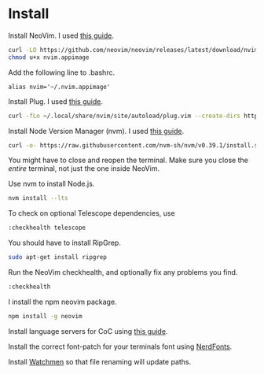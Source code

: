 # Install
Install NeoVim. I used [this guide][neovim].
```bash
curl -LO https://github.com/neovim/neovim/releases/latest/download/nvim.appimage
chmod u+x nvim.appimage
```
Add the following line to .bashrc.
```
alias nvim='~/.nvim.appimage'
```

Install Plug. I used [this guide][plug].
```bash
curl -fLo ~/.local/share/nvim/site/autoload/plug.vim --create-dirs https://raw.githubusercontent.com/junegunn/vim-plug/master/plug.vim
```

Install Node Version Manager (nvm). I used [this guide][nvm].
```bash
curl -o- https://raw.githubusercontent.com/nvm-sh/nvm/v0.39.1/install.sh | bash
```

You might have to close and reopen the terminal. Make sure you close the *entire* terminal, not just
the one inside NeoVim.

Use nvm to install Node.js.
```bash
nvm install --lts
```

To check on optional Telescope dependencies, use
```bash
:checkhealth telescope
```
You should have to install RipGrep.
```bash
sudo apt-get install ripgrep
```

Run the NeoVim checkhealth, and optionally fix any problems you find.
```bash
:checkhealth
```

I install the npm neovim package.
```bash
npm install -g neovim
```

Install language servers for CoC using [this guide][CoC-lsp].

Install the correct font-patch for your terminals font using [NerdFonts][nerdfonts].

Install [Watchmen][watchmen] so that file renaming will update paths.

[neovim]: https://github.com/neovim/neovim/wiki/Installing-Neovim
[plug]: https://www.linode.com/docs/guides/how-to-install-neovim-and-plugins-with-vim-plug/
[nvm]: https://github.com/nvm-sh/nvm/blob/master/README.md
[CoC-lsp]: https://github.com/neoclide/coc.nvim/wiki/Language-servers
[nerdfonts]: https://www.nerdfonts.com/font-downloads
[watchmen]: https://facebook.github.io/watchman/
